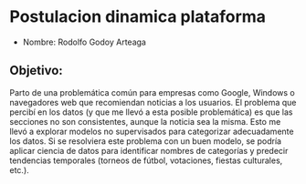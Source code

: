 # Postulacion dinamica plataforma
* Nombre: Rodolfo Godoy Arteaga
## Objetivo: 
Parto de una problemática común para empresas como Google, Windows o navegadores web que recomiendan noticias a los usuarios. El problema que percibí en los datos (y que me llevó a esta posible problemática) es que las secciones no son consistentes, aunque la noticia sea la misma. Esto me llevó a explorar modelos no supervisados para categorizar adecuadamente los datos. Si se resolviera este problema con un buen modelo, se podría aplicar ciencia de datos para identificar nombres de categorías y predecir tendencias temporales (torneos de fútbol, votaciones, fiestas culturales, etc.).
